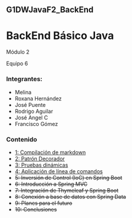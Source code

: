 ## G1DWJavaF2_BackEnd
# BackEnd Básico Java

Módulo 2

Equipo 6

### Integrantes:

* Melina 
* Roxana Hernández
* José Puente
* Rodrigo Aguilar
* José Angel C
* Francisco Gómez 

### Contenido

* [1: Compilación de markdown](postwork1/)
* [2: Patrón Decorador]()
* [3: Pruebas dinámicas]()
* [4: Aplicación de línea de comandos](postwork4/)
* ~~5: Inversión de Control (IoC) en Spring Boot~~
* ~~6: Introducción a Spring MVC~~
* ~~7: Integración de Thymeleaf y Spring Boot~~
* ~~8: Conexión a base de datos con Spring Data~~
* ~~9: Planes para el futuro~~
* ~~10: Conclusiones~~